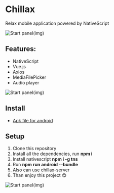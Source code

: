 # Chillax
Relax mobile application powered by NativeScript

![Start panel(img)](https://images2.imgbox.com/24/5f/mTUnmV9A_o.jpg)

## Features:
- NativeScript
- Vue.js
- Axios
- MediaFilePicker
- Audio player

![Start panel(img)](https://images2.imgbox.com/ea/76/bVLIZXaX_o.jpg)

## Install
- [Apk file for android](https://we.tl/t-Zt5LvEc6Vz)


## Setup
1. Clone this repository
2. Install all the dependencies, run **npm i**
3. Install nativescript **npm i -g tns**
4. Run **npm run android --bundle**
6. Also can use chillax-server
5. Than enjoy this project :yum:

![Start panel(img)](https://images2.imgbox.com/8b/d8/t7hQvN7d_o.jpg)
